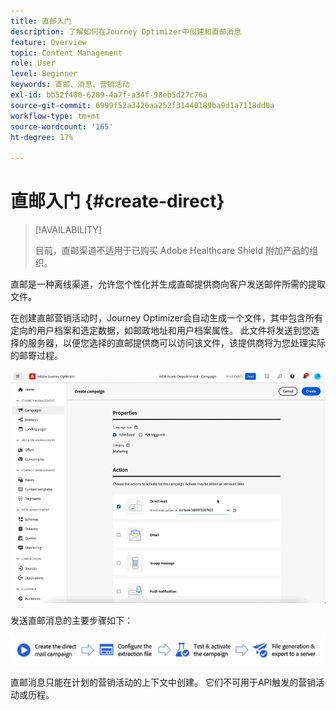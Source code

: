 ```yaml
---
title: 直邮入门
description: 了解如何在Journey Optimizer中创建和直邮消息
feature: Overview
topic: Content Management
role: User
level: Beginner
keywords: 直邮、消息、营销活动
exl-id: bb52f400-6289-4a7f-a34f-98eb5d27c76a
source-git-commit: 6999f52a3426aa252f31440189ba9d1a7118dd0a
workflow-type: tm+mt
source-wordcount: '165'
ht-degree: 17%

---
```


# 直邮入门 {#create-direct}

>[!AVAILABILITY]
>
>目前，直邮渠道不适用于已购买 Adobe Healthcare Shield 附加产品的组织。
>

直邮是一种离线渠道，允许您个性化并生成直邮提供商向客户发送邮件所需的提取文件。

在创建直邮营销活动时，Journey Optimizer会自动生成一个文件，其中包含所有定向的用户档案和选定数据，如邮政地址和用户档案属性。 此文件将发送到您选择的服务器，以便您选择的直邮提供商可以访问该文件，该提供商将为您处理实际的邮寄过程。

![](../rn/assets/do-not-localize/gif-dm.gif)


发送直邮消息的主要步骤如下：

![](assets/dm-creation-process.png)

直邮消息只能在计划的营销活动的上下文中创建。 它们不可用于API触发的营销活动或历程。
